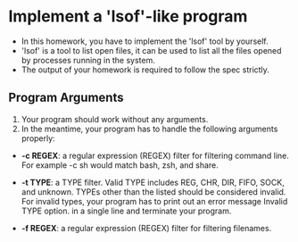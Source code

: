 # Implement a 'lsof'-like program

- In this homework, you have to implement the 'lsof' tool by yourself. 
- 'lsof' is a tool to list open files, it can be used to list all the files opened by processes running in the system. 
- The output of your homework is required to follow the spec strictly. 

## Program Arguments

1. Your program should work without any arguments. 
2. In the meantime, your program has to handle the following arguments properly:

- **-c REGEX**: a regular expression (REGEX) filter for filtering command line. For example         -c sh would match bash, zsh, and share.

- **-t TYPE**: a TYPE filter. Valid TYPE includes  REG,  CHR,  DIR,  FIFO,  SOCK, and   unknown. TYPEs other than the listed should be considered invalid. For invalid types, your program has to print out an error message Invalid TYPE option. in a single line and terminate your program.

- **-f REGEX**: a regular expression (REGEX) filter for filtering filenames.


